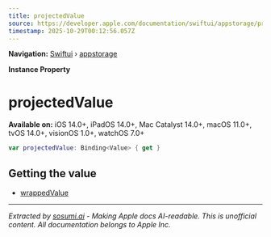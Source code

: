 ```yaml
---
title: projectedValue
source: https://developer.apple.com/documentation/swiftui/appstorage/projectedvalue
timestamp: 2025-10-29T00:12:56.057Z
---
```


**Navigation:** [Swiftui](/documentation/swiftui) › [appstorage](/documentation/swiftui/appstorage)

**Instance Property**

# projectedValue

**Available on:** iOS 14.0+, iPadOS 14.0+, Mac Catalyst 14.0+, macOS 11.0+, tvOS 14.0+, visionOS 1.0+, watchOS 7.0+

```swift
var projectedValue: Binding<Value> { get }
```

## Getting the value

- [wrappedValue](/documentation/swiftui/appstorage/wrappedvalue)

---

*Extracted by [sosumi.ai](https://sosumi.ai) - Making Apple docs AI-readable.*
*This is unofficial content. All documentation belongs to Apple Inc.*
